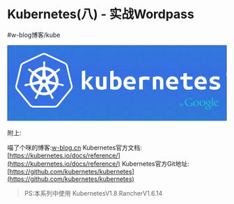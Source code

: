 # Kubernetes(八) - 实战Wordpass
#w-blog博客/kube

![](Kubernetes(%E5%85%AB)%20-%20%E5%AE%9E%E6%88%98Wordpass/1B88873A-A973-4B22-A7BB-945B4E30394E.png)



附上:

喵了个咪的博客:[w-blog.cn](w-blog.cn)
Kubernetes官方文档:[https://kubernetes.io/docs/reference/](https://kubernetes.io/docs/reference/)
Kubernetes官方Git地址:[https://github.com/kubernetes/kubernetes](https://github.com/kubernetes/kubernetes)

> PS:本系列中使用 KubernetesV1.8 RancherV1.6.14  

